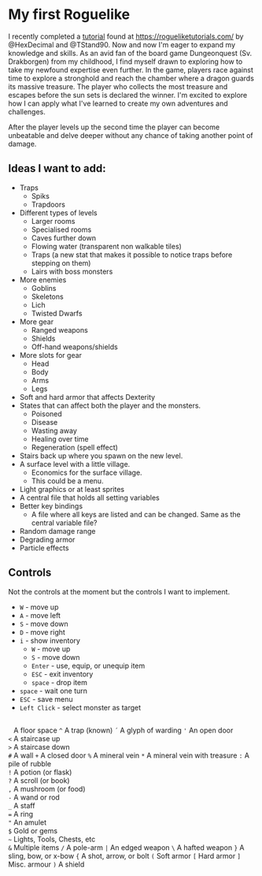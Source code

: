 # My first Roguelike
I recently completed a [tutorial](https://rogueliketutorials.com/tutorials/tcod/v2/) found at https://rogueliketutorials.com/ by @HexDecimal and @TStand90. Now and now I'm eager to expand my knowledge and skills. As an avid fan of the board game Dungeonquest (Sv. Drakborgen) from my childhood, I find myself drawn to exploring how to take my newfound expertise even further. In the game, players race against time to explore a stronghold and reach the chamber where a dragon guards its massive treasure. The player who collects the most treasure and escapes before the sun sets is declared the winner. I'm excited to explore how I can apply what I've learned to create my own adventures and challenges.

After the player levels up the second time the player can become unbeatable and delve deeper without any chance of taking another point of damage. 


## Ideas I want to add:
- Traps
  - Spiks
  - Trapdoors
- Different types of levels
  - Larger rooms
  - Specialised rooms
  - Caves further down
  - Flowing water (transparent non walkable tiles)
  - Traps (a new stat that makes it possible to notice traps before stepping on them)
  - Lairs with boss monsters
- More enemies
  - Goblins
  - Skeletons
  - Lich
  - Twisted Dwarfs
- More gear
  - Ranged weapons
  - Shields
  - Off-hand weapons/shields
- More slots for gear
  - Head
  - Body
  - Arms
  - Legs
- Soft and hard armor that affects Dexterity
- States that can affect both the player and the monsters.
  - Poisoned
  - Disease
  - Wasting away
  - Healing over time
  - Regeneration (spell effect)
- Stairs back up where you spawn on the new level.
- A surface level with a little village.
  - Economics for the surface village.
  - This could be a menu.
- Light graphics or at least sprites
- A central file that holds all setting variables
- Better key bindings
  - A file where all keys are listed and can be changed. Same as the central variable file?
- Random damage range
- Degrading armor
- Particle effects

## Controls
Not the controls at the moment but the controls I want to implement.

* `W` - move up
* `A` - move left
* `S` - move down
* `D` - move right
* `i` - show inventory
    * `W` - move up
    * `S` - move down
    * `Enter` - use, equip, or unequip item
    * `ESC` - exit inventory
    * `space` - drop item
* `space` - wait one turn
* `ESC` - save menu
* `Left Click` - select monster as target

##

` `   A floor space
`^`   A trap (known)
`´`   A glyph of warding
`'`   An open door      
`<`   A staircase up    
`>`   A staircase down  
`#`   A wall
`+`   A closed door
`%`   A mineral vein
`*`   A mineral vein with treasure
`:`   A pile of rubble     
`!`   A potion (or flask)            
`?`   A scroll (or book)             
`,`   A mushroom (or food)           
`-`   A wand or rod                  
`_`   A staff                        
`=`   A ring                         
`"`   An amulet                      
`$`   Gold or gems                   
`~`   Lights, Tools, Chests, etc     
`&`   Multiple items
`/`   A pole-arm
`|`   An edged weapon
`\`   A hafted weapon
`}`   A sling, bow, or x-bow
`{`   A shot, arrow, or bolt
`(`   Soft armor
`[`   Hard armor
`]`   Misc. armour
`)`   A shield